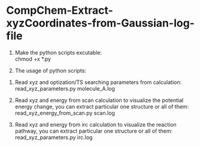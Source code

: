 # CompChem-Extract-xyzCoordinates-from-Gaussian-log-file
1. Make the python scripts excutable:  
chmod +x *.py 

2. The usage of python scripts:
1) Read xyz and optization/TS searching parameters from calculation:   
read_xyz_parameters.py molecule_A.log  

2) Read xyz and energy from scan calculation to visualize the potential energy change, you can extract particular one structure or all of them:   
read_xyz_energy_from_scan.py scan.log  

3) Read xyz and energy from irc calculation to visualize the reaction pathway, you can extract particular one structure or all of them:     
read_xyz_parameters.py irc.log    


